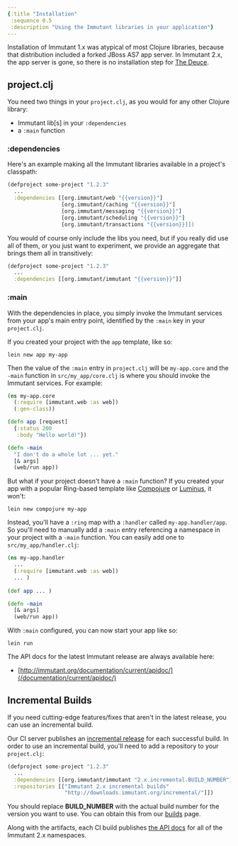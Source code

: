 ```yaml
---
{:title "Installation"
 :sequence 0.5
 :description "Using the Immutant libraries in your application"}
---
```


Installation of Immutant 1.x was atypical of most Clojure libraries,
because that distribution included a forked JBoss AS7 app server. In
Immutant 2.x, the app server is gone, so there is no installation step
for [The Deuce].

## project.clj

You need two things in your `project.clj`, as you would for any other
Clojure library:

* Immutant lib[s] in your `:dependencies`
* a `:main` function

### :dependencies

Here's an example making all the Immutant libraries available in a
project's classpath:

```clojure
(defproject some-project "1.2.3"
  ...
  :dependencies [[org.immutant/web "{{version}}"]
                 [org.immutant/caching "{{version}}"]
                 [org.immutant/messaging "{{version}}"]
                 [org.immutant/scheduling "{{version}}"]
                 [org.immutant/transactions "{{version}}]])
```

You would of course only include the libs you need, but if you really
did use all of them, or you just want to experiment, we provide an
aggregate that brings them all in transitively:

```clojure
(defproject some-project "1.2.3"
  ...
  :dependencies [[org.immutant/immutant "{{version}}"]]
```

### :main

With the dependencies in place, you simply invoke the Immutant
services from your app's main entry point, identified by the `:main`
key in your `project.clj`.

If you created your project with the `app` template, like so:

    lein new app my-app

Then the value of the `:main` entry in `project.clj` will be
`my-app.core` and the `-main` function in `src/my_app/core.clj`
is where you should invoke the Immutant services. For example:

```clojure
(ns my-app.core
  (:require [immutant.web :as web])
  (:gen-class))

(defn app [request]
  {:status 200
   :body "Hello world!"})

(defn -main
  "I don't do a whole lot ... yet."
  [& args]
  (web/run app))
```

But what if your project doesn't have a `:main` function? If you
created your app with a popular Ring-based template like [Compojure]
or [Luminus], it won't:

    lein new compojure my-app
    
Instead, you'll have a `:ring` map with a `:handler` called
`my-app.handler/app`. So you'll need to manually add a `:main` entry
referencing a namespace in your project with a `-main` function. You
can easily add one to `src/my_app/handler.clj`:

```clojure
(ns my-app.handler
  ...
  (:require [immutant.web :as web])
  ... )
  
(def app ... )

(defn -main
  [& args]
  (web/run app))
```

With `:main` configured, you can now start your app like so:

    lein run

The API docs for the latest Immutant release are always available here:

* [http://immutant.org/documentation/current/apidoc/](/documentation/current/apidoc/)

## Incremental Builds

If you need cutting-edge features/fixes that aren't in the latest
release, you can use an incremental build.

Our CI server publishes an [incremental release][builds] for each
successful build. In order to use an incremental build, you'll need to
add a repository to your `project.clj`:

```clojure
(defproject some-project "1.2.3"
  ...
  :dependencies [[org.immutant/immutant "2.x.incremental.BUILD_NUMBER"]]
  :repositories [["Immutant 2.x incremental builds"
                  "http://downloads.immutant.org/incremental/"]])
```

You should replace **BUILD_NUMBER** with the actual build number
for the version you want to use. You can obtain this from our [builds]
page.

Along with the artifacts, each CI build publishes
[the API docs][latest-api] for all of the Immutant 2.x namespaces.


[builds]: http://immutant.org/builds/2x/
[latest-api]: https://projectodd.ci.cloudbees.com/job/immutant2-incremental/lastSuccessfulBuild/artifact/target/apidocs/index.html
[The Deuce]: http://immutant.org/news/2014/04/02/the-deuce/
[Compojure]: https://github.com/weavejester/compojure
[Luminus]: http://www.luminusweb.net/
